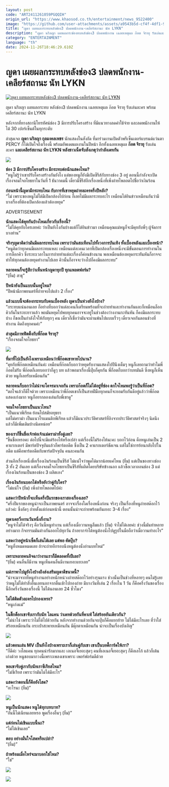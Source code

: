 ```yaml
---
layout: post
code: "ART2411261059PGQQIH"
origin_url: "https://www.khaosod.co.th/entertainment/news_9522400"
image: "https://github.com/user-attachments/assets/a9543b5d-cf4f-4df1-9fba-c7808a895a0e"
title: "ญดา เผยผลกระทบหลังช่อง3 ปลดพนักงาน-เคลียร์สถานะ นัท LYKN"
description: "ญดา นริลญา เผยผลกระช่องทบหลังช่อง3 ปลดพนักงาน เฉลยเหตุผล ก๊อต จิรายุ รับเล่นละคร พร้อมเคลียร์สถานะ นัท LYKN"
category: "ENTERTAINMENT"
language: "th"
date: 2024-11-26T18:46:29.610Z
---
```


# ญดา เผยผลกระทบหลังช่อง3 ปลดพนักงาน-เคลียร์สถานะ นัท LYKN

[![ญดา เผยผลกระทบหลังช่อง3 ปลดพนักงาน-เคลียร์สถานะ นัท LYKN](https://www.khaosod.co.th/wpapp/uploads/2024/11/Yada-2.jpg "ญดา เผยผลกระทบหลังช่อง3 ปลดพนักงาน-เคลียร์สถานะ นัท LYKN")](https://www.khaosod.co.th/wpapp/uploads/2024/11/Yada-2.jpg)

ญดา นริลญา เผยผลกระทบ หลังช่อง3 ปลดพนักงาน เฉลยเหตุผล ก๊อต จิรายุ รับเล่นละคร พร้อมเคลียร์สถานะ นัท LYKN

หลังจากที่ทางสถานีโทรทัศน์ช่อง 3 มีการปรับโครงสร้าง ที่มีแนวทางลดค่าใช้จ่าย และลดพนักงานให้ได้ 30 เปอร์เซ็นต์ในทุกระดับ

ล่าสุดเจอ **ญดา นริลญา กุลมงคลเพชร** นักแสดงในสังกัด ที่มาร่วมงานเปิดตัวพรีเซ็นเตอร์แบรนด์แว่นตา PERCY ก็ได้เปิดใจถึงเรื่องนี้ พร้อมอัพเดตผลงานในปีหน้า อีกทั้งเฉลยเหตุผล **ก๊อต จิรายุ** รับเล่นละคร **และเคลียร์สถานะ นัท LYKN หลังชาวเน็ตจับสังเกตุว่ากำลังเดทกัน**

![](https://www.khaosod.co.th/wpapp/uploads/2024/11/Yada-2.png)

**ช่อง 3 มีการปรับโครงสร้าง มีกระทบต่อนักแสดงไหม?**  
“หนูไม่รู้ว่าเขาปรับโครงสร้างกันยังไง แต่ของหนูก็ยังมีเปิดซีรีส์กับทางช่อง 3 อยู่ ตอนนี้กำลังจะเปิดเรื่องจอมใจอโยธยาในวันที่ 1 ธันวาคมนี้ เดี๋ยวมีซีรีส์อีกเรื่องหนึ่งที่เพิ่งถ่ายไพลอตไปชื่อว่าเงินร้อน

**ก่อนหน้านี้ญดามีกระทบไหม กับการที่เขาหยุดถ่ายละครครึ่งปีหลัง?**  
“ไม่ เพราะของหนูไม่ได้มีเปิดกล้องไปก่อน ก็เลยไม่มีผลกระทบอะไร เหมือนได้ยินข่าวเหมือนกันว่ามีบางเรื่องที่ต้องเปิดกล้องแล้วต้องหยุด”

ADVERTISEMENT

**นักแสดงได้คุยกันบ้างไหมเกี่ยวกับเรื่องนี้?**  
“ไม่ได้คุยกับใครเลยค่ะ ว่าเป็นยังไงกันบ้างแต่ก็ได้ยินข่าวมา เหมือนคุณแม่หนูก็จะมีคุยกับพี่ๆ ผู้จัดการบางท่าน”

**จริงๆญดาคิดว่ามันมีผลกระทบไหม เพราะว่ามันสะเทือนไปทั้งวงการบันเทิง ทั้งเบื้องหลังและเบื้องหน้า?**  
“หนูคิดว่าทุกคนมีผลกระทบแหละ เหมือนแต่ละคนเวลาที่เปิดกล้องเรื่องหนึ่งจะมีขั้นตอนการทำงานในการล็อกคิว ซึ่งระยะเวลาในการถ่ายทำแต่ละเรื่องก็ค่อนข้างนาน พอเหมือนต้องหยุดกระทันหันก็อาจจะทำให้ทุกคนต้องหยุดทำงานไปเลย คิวนั้นก็อาจจะว่างไปก็คงมีผลกระทบ”

**หลายคนก็จะรู้สึกว่าเห็นหน้าญดาทุกปี ทุกแพลตฟอร์ม?**  
“(ยิ้ม) สาธุ”

**ปีหน้ายังเป็นแบบนั้นอยู่ไหม?**  
“ปีหน้ามีภาพยนตร์ที่ถ่ายจบไปแล้ว 2 เรื่อง”

**แล้วแบบนี้จะต้องกระทบกับคนเบื้องหลัง ญดาเป็นห่วงยังไงบ้าง?**  
“กระทบแน่นอนเลย ก็อย่างที่บอกว่าแต่ละคนก็เตรียมพร้อมที่จะถ่ายทำและทำงานกันและก็เหมือนล็อกคิวกันในระยะยาวแล้ว พอมันหยุดไปพบทุกคนอาจจะอยู่ในช่วงต้องว่างงานกะทันหัน ก็คงมีผลกระทบบ้าง ก็ขอเป็นกำลังใจให้กับทุกๆ คน เดี๋ยวก็เชื่อว่ามันจะผ่านพ้นไปแบบเร็วๆ เดี๋ยวเจอกันตอนช่วงที่ทำงาน คิดถึงทุกคนค่ะ”

**ล่าสุดมีภาพฟิตติ้งกับพี่ก๊อต จิรายุ?**  
“เรื่องจอมใจอโยธยา”

![](https://www.khaosod.co.th/wpapp/uploads/2024/11/Yada-4.png)

**ที่มาที่ไปเป็นยังไงเพราะเหมือนว่าพี่ก๊อตเขาหายไปนาน?**  
“คุยกับพี่ก๊อตเหมือนกันค่ะ เหมือนที่ก๊อตก็บอกว่าหยุดรับงานแสดงไปปีนึงเต็มๆ หนูก็เลยถามว่าทำไมพี่ก๊อตไม่รับ พี่ก๊อตก็เลยบอกว่าก็ดูๆ บท แล้วพอมาเรื่องนี้ปุ๊บก็คุยกัน พี่ก็อตก็บอกว่าบทมันดี ซึ่งหนูก็เห็นด้วย หนูก็เลยรับเหมือนกัน”

**หลายคนก็บอกว่าไม่น่าจะโคจรมาเจอกัน เพราะก๊อตก็ไม่ได้อยู่ที่ช่อง ตกใจไหมพอรู้ว่าเป็นที่ก๊อต?**  
“ตกใจแล้วก็ดีใจด้วย เพราะเหมือนว่าพี่ก๊อตเขาก็เป็นสายฝีมือทุกคนก็จะยอมรับกันดีอยู่แล้วว่าพี่ก๊อตแสดงเก่งมาก หนูก็อยากลองเล่นกับพี่เขาดู”

**จอมใจอโยธยาเป็นแนวไหน?**  
“เป็นแนวพีเรียด ย้อนไปสมัยอยุธยา  
แต่ไม่ดราม่า เป็นแนวโรแมนติกพีเรียด แล้วก็มีแนวประวัติศาสตร์ที่อิงจากประวัติศาสตร์จริงๆ นิดนึง แล้วก็มีเพิ่มเติมบ้างนิดหน่อย”

**ของเราก็ขึ้นชื่อเจ้าพ่อเจ้าแม่ดราม่าทั้งคู่เลย?**  
“ขึ้นชื่อเหรอคะ ต่อไปนี้จะมีแต่ร้องไห้หรือเปล่า แต่เรื่องนี้ไม่ร้องไห้นะคะ บอกไว้ก่อน คือหนูเล่นเป็น 2 คาแรกเตอร์ มีพาร์ตปัจจุบันแล้วก็พาร์ตอดีต ซึ่งเป็น 2 คาแรกเตอร์ชัดเจน แต่ไม่ใช่การย้อนกลับไปในอดีต แต่คือพาร์ตอดีตกับพาร์ตปัจจุบัน คนละคนกัน

ส่วนอีกเรื่องหนึ่งชื่อเรื่องเงินร้อนเป็นซีรีส์ ไม่แน่ใจว่าพูดได้มากน้อยแค่ไหน (ยิ้ม) แต่เป็นของทางช่อง 3 ทั้ง 2 อันเลย แต่เรื่องจอมใจอโยธยาเป็นซีรีส์ที่ผลิตโดยบริษัทข้างนอก แล้วซื้อเวลาออนช่อง 3 แต่เรื่องเงินร้อนเป็นของช่อง 3 ผลิตเอง”

**เรื่องเงินร้อนบอกได้หรือยังว่าคู่กับใคร?**  
“ไม่แน่ใจ (ยิ้ม) เพิ่งถ่ายไพลอตไปค่ะ

**แสดงว่าปีหน้าก็จะเห็นครึ่งปีแรกของเราสองเรื่องเลย?**  
“ครึ่งปีแรกของหนูน่าจะเป็นภาพยนตร์ อาจจะเรื่องใดเรื่องหนึ่งก่อน จริงๆ เป็นเรื่องที่หนูถ่ายสต๊อกไว้แล้วค่ะ ซึ่งอัดๆ ถ่ายตั้งแต่ก่อนหน้านี้ ตอนนั้นน่าจะถ่ายพร้อมกันเยอะ 3-4 เรื่อง”

**ญดาเคยวิ่งงานวันหนึ่งกี่งาน?**  
“หนูจำไม่ได้จริงๆ คือวันนี้หนูทำงาน แต่เรื่องเมื่อวานหนูลืมแล้ว (ยิ้ม) จำไม่ได้เลยค่ะ ช่วงนี้มันทำหลายอย่างมาก กิจกรรมมันต่างกันออกไปทุกวัน ถ้าอยากจำได้หนูต้องนั่งไปดูรูปในมือถือว่าเมื่อวานทำอะไร”

**แสดงว่าอยู่หน้าเซ็ตก็เล่นได้เลย แต่พอ คัตปุ๊บ?**  
“หนูทิ้งหมดหมดเลย ถ้าจะถ่ายอีกรอบนึงหนูต้องนั่งอ่านบทใหม่”

**เพราะหลายคนอิจฉาว่างานเราก็มีตลอดทั้งปีเลย?**  
“(ยิ้ม) คนอื่นก็มีงาน หนูเห็นคนอื่นมีงานเยอะแยะเลย”

**แม่เราพาไปมูยังไงบ้างถึงส่งเสริมญดาดีขนาดนี้?**  
“น่าจะมาจากที่หนูทำงานอย่างหนักหน่วงถ่ายสต๊อกไว้อย่างรุนแรง ช่วงนั้นเป็นช่วงที่หลายๆ คนไม่รู้เลย ว่าหนูไม่ได้ทำสิ่งอื่นเลยนอกจากตื่นเช้าไปกองถ่าย มีบางวันที่เล่น 2 เรื่องใน 1 วัน ก็คือครึ่งวันของเรื่องนี้อีกครึ่งวันของเรื่องนี้ ไม่ได้นอนเลย 24 ชั่วโมง”

**ไม่ได้ติดตัวละครไปกองเหรอ?**  
“หนูเก่งแม่”

**ในติ๊กต็อกเขาจับเรากับนัท ไลแคน ว่าเดทด้วยกันที่คาเฟ่ ใส่สร้อยอันเดียวกัน?**  
“ไม่น่าใช่ เพราะว่าไม่ได้ไปด้วยกัน หลังจากทำงานด้วยกันจบปุ๊บก็คือแยกย้าย ไม่ได้มีอะไรเลย ที่ว่าใส่สร้อยเหมือนกัน กระเป๋าสะพายเหมือนกัน มีตุ๊กตาเหมือนกัน น่าจะเป็นเรื่องบังเอิญ”

![](https://www.khaosod.co.th/wpapp/uploads/2024/11/Yada-5.png)

**แล้วตอนเล่น MV เป็นยังไงบ้างเพราะเราก็เล่นคู่กับเขา เขาเป็นบอดี้การ์ดให้เรา?**  
“ก็ดีค่ะ วงไลแคน ทุกคนน่ารักมากและ เอเนอจี้เยอะสุดๆ คนที่เอเนอจี้เยอะสุดๆ ก็คือเลโก้ แล้วก็เต้นเก่งด้วย หนูชอบมากวงนี้เพราะเพลงเขาเพราะ เพอร์ฟอร์มดีด้วย

**พอเขาจับคู่เรากับนัทเราซีเรียสไหม?**  
“ไม่ซีเรียส เพราะว่ามันไม่ได้มีอะไร”

**แสดงว่าตอนนี้ก็คือยังโสด?**  
“อะไรนะ (ยิ้ม)”

![](https://www.khaosod.co.th/wpapp/uploads/2024/11/Yada-6.png)

**หนูเป็นนักแสดง หนูได้ทุกบทบาท?**  
“อันนี้ไม่เนียนเลยหรอ พูดเรื่องอื่นๆ (ยิ้ม)”

**แต่ก่อนไม่เขินแบบนี้นะ?**  
“ไม่ได้เขินเลย”

**ตอบ อย่างมั่นใจโสดหรือเปล่า?**  
“(ยิ้ม)”

**ถ้าพร้อมเมื่อไหร่จะมาบอกใช่ไหม?**  
“ใช่”

![](https://www.khaosod.co.th/wpapp/uploads/2024/11/Yada-3.png)

![](https://www.khaosod.co.th/wpapp/uploads/2024/11/Yada-7.png)